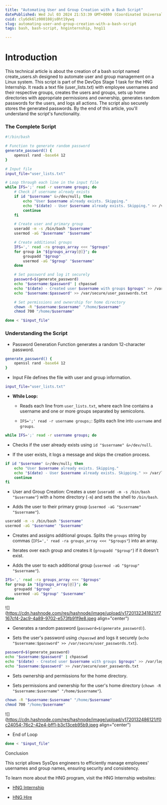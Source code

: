 ```yaml
---
title: "Automating User and Group Creation with a Bash Script"
datePublished: Wed Jul 03 2024 21:53:39 GMT+0000 (Coordinated Universal Time)
cuid: cly6dk6lz000108js0ht19ywq
slug: automating-user-and-group-creation-with-a-bash-script
tags: bash, bash-script, hnginternship, hng11

---
```


# Introduction

This technical article is about the creation of a bash script named create\_users.sh designed to automate user and group management on a Linux system. This script is part of the DevOps Stage 1 task for the HNG Internship. It reads a text file (user\_lists.txt) with employee usernames and their respective groups, creates the users and groups, sets up home directories with appropriate permissions and ownership, generates random passwords for the users, and logs all actions. The script also securely stores the generated passwords. By the end of this article, you'll understand the script's functionality.

### The Complete Script

```bash
#!/bin/bash

# Function to generate random password
generate_password() {
    openssl rand -base64 12
}

# Input file
input_file="user_lists.txt"

# Loop through each line in the input file
while IFS=';' read -r username groups; do
    # Check if username already exists
    if id "$username" &>/dev/null; then
        echo "User $username already exists. Skipping."
        echo "$(date) - User $username already exists. Skipping." >> /var/log/user_management.log
        continue
    fi

    # Create user and primary group
    useradd -m -s /bin/bash "$username"
    usermod -aG "$username" "$username"

    # Create additional groups
    IFS=',' read -ra groups_array <<< "$groups"
    for group in "${groups_array[@]}"; do
        groupadd "$group"
        usermod -aG "$group" "$username"
    done

    # Set password and log it securely
    password=$(generate_password)
    echo "$username:$password" | chpasswd
    echo "$(date) - Created user $username with groups $groups" >> /var/log/user_management.log
    echo "$username:$password" >> /var/secure/user_passwords.txt

    # Set permissions and ownership for home directory
    chown -R "$username:$username" "/home/$username"
    chmod 700 "/home/$username"

done < "$input_file"
```

### Understanding the Script

* Password Generation Function generates a random 12-character password.
    

```bash
generate_password() {
    openssl rand -base64 12
}
```

* Input File defines the file with user and group information.
    

```bash
input_file="user_lists.txt"
```

* **While Loop:**
    
    * Reads each line from `user_lists.txt`, where each line contains a username and one or more groups separated by semicolons.
        
    * `IFS=';' read -r username groups;`: Splits each line into `username` and `groups`.
        

```bash
while IFS=';' read -r username groups; do
```

* Checks if the user already exists using `id "$username" &>/dev/null`.
    
* If the user exists, it logs a message and skips the creation process.
    

```bash
if id "$username" &>/dev/null; then
    echo "User $username already exists. Skipping."
    echo "$(date) - User $username already exists. Skipping." >> /var/log/user_management.log
    continue
fi
```

* User and Group Creation: Creates a user (`useradd -m -s /bin/bash "$username"`) with a home directory (`-m`) and sets the shell to `/bin/bash`.
    
* Adds the user to their primary group (`usermod -aG "$username" "$username"`).
    

```bash
useradd -m -s /bin/bash "$username"
usermod -aG "$username" "$username"
```

* Creates and assigns additional groups. Splits the `groups` string by commas (`IFS=',' read -ra groups_array <<< "$groups"`) into an array.
    
* Iterates over each group and creates it (`groupadd "$group"`) if it doesn't exist.
    
* Adds the user to each additional group (`usermod -aG "$group" "$username"`).
    

```bash
IFS=',' read -ra groups_array <<< "$groups"
for group in "${groups_array[@]}"; do
    groupadd "$group"
    usermod -aG "$group" "$username"
done
```

![](https://cdn.hashnode.com/res/hashnode/image/upload/v1720132341821/f7167cf4-2ac9-4a89-9702-e573fb91f9e8.jpeg align="center")

* Generates a random password (`password=$(generate_password)`).
    
* Sets the user's password using `chpasswd` and logs it securely (`echo "$username:$password" >> /var/secure/user_passwords.txt`).
    

```bash
password=$(generate_password)
echo "$username:$password" | chpasswd
echo "$(date) - Created user $username with groups $groups" >> /var/log/user_management.log
echo "$username:$password" >> /var/secure/user_passwords.txt
```

* Sets ownership and permissions for the home directory.
    
* Sets permissions and ownership for the user's home directory (`chown -R "$username:$username" "/home/$username"`).
    

```bash
chown -R "$username:$username" "/home/$username"
chmod 700 "/home/$username"
```

![](https://cdn.hashnode.com/res/hashnode/image/upload/v1720132486121/f0c24054-76c2-42e4-bff1-b3c13ceb95b9.jpeg align="center")

* End of Loop
    

```bash
done < "$input_file"
```

Conclusion

This script allows SysOps engineers to efficiently manage employees' usernames and group names, ensuring security and consistency.

To learn more about the HNG program, visit the HNG Internship websites:

* [HNG Internship](https://hng.tech/internship)
    
* [HNG Hire](https://hng.tech/hire)